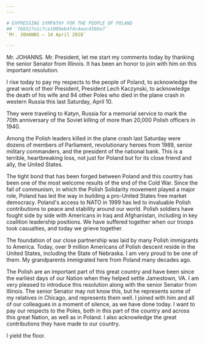 ```yaml
---
---

# EXPRESSING SYMPATHY FOR THE PEOPLE OF POLAND
## `768327a1c7ce1009eb4f4c4eec4566e7`
`Mr. JOHANNS — 14 April 2010`

---
```



Mr. JOHANNS. Mr. President, let me start my comments today by 
thanking the senior Senator from Illinois. It has been an honor to join 
with him on this important resolution.

I rise today to pay my respects to the people of Poland, to 
acknowledge the great work of their President, President Lech 
Kaczynski, to acknowledge the death of his wife and 94 other Poles who 
died in the plane crash in western Russia this last Saturday, April 10.

They were traveling to Katyn, Russia for a memorial service to mark 
the 70th anniversary of the Soviet killing of more than 20,000 Polish 
officers in 1940.

Among the Polish leaders killed in the plane crash last Saturday were 
dozens of members of Parliament, revolutionary heroes from 1989, senior 
military commanders, and the president of the national bank. This is a 
terrible, heartbreaking loss, not just for Poland but for its close 
friend and ally, the United States.

The tight bond that has been forged between Poland and this country 
has been one of the most welcome results of the end of the Cold War. 
Since the fall of communism, in which the Polish Solidarity movement 
played a major role, Poland has led the way in building a pro-United 
States free market democracy. Poland's access to NATO in 1999 has led 
to invaluable Polish contributions to peace and stability around our 
world. Polish soldiers have fought side by side with Americans in Iraq 
and Afghanistan, including in key coalition leadership positions. We 
have suffered together when our troops took casualties, and today we 
grieve together.

The foundation of our close partnership was laid by many Polish 
immigrants to America. Today, over 9 million Americans of Polish 
descent reside in the United States, including the State of Nebraska. I 
am very proud to be one of them. My grandparents immigrated here from 
Poland many decades ago.

The Polish are an important part of this great country and have been 
since the earliest days of our Nation when they helped settle 
Jamestown, VA. I am very pleased to introduce this resolution along 
with the senior Senator from Illinois. The senior Senator may not know 
this, but he represents some of my relatives in Chicago, and represents 
them well. I joined with him and all of our colleagues in a moment of 
silence, as we have done today. I want to pay our respects to the 
Poles, both in this part of the country and across this great Nation, 
as well as in Poland. I also acknowledge the great contributions they 
have made to our country.

I yield the floor.